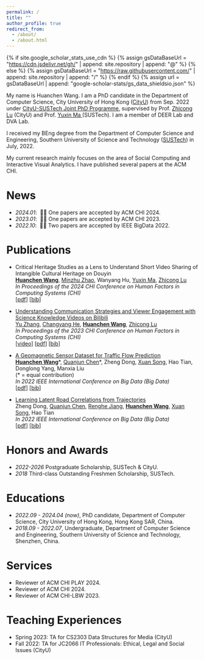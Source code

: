 ```yaml
---
permalink: /
title: ""
author_profile: true
redirect_from: 
  - /about/
  - /about.html
---
```


{% if site.google_scholar_stats_use_cdn %}
{% assign gsDataBaseUrl = "<https://cdn.jsdelivr.net/gh/>" | append: site.repository | append: "@" %}
{% else %}
{% assign gsDataBaseUrl = "<https://raw.githubusercontent.com/>" | append: site.repository | append: "/" %}
{% endif %}
{% assign url = gsDataBaseUrl | append: "google-scholar-stats/gs_data_shieldsio.json" %}

<span class='anchor' id='about-me'></span>

My name is Huanchen Wang. I am a PhD candidate in the Department of Computer Science, City University of Hong Kong (<a href="https://www.cityu.edu.hk/">CityU</a>) from Sep. 2022 under <a href="https://www.cityu.edu.hk/pia/page.aspx?p=PhD_Joint_Degree_Programmes">CityU-SUSTech Joint PhD Programme</a>, supervised by Prof. <a href="https://www.cs.cityu.edu.hk/~zhiconlu/">Zhicong Lu</a> (CityU) and Prof. <a href="https://cse.sustech.edu.cn/faculty/~mayx/"> Yuxin Ma </a>(SUSTech). I am a member of DEER Lab and DVA Lab.

I received my BEng degree from the Department of Computer Science and Engineering, Southern University of Science and Technology (<a href="https://www.sustech.edu.cn/">SUSTech</a>) in July, 2022.

My current research mainly focuses on the area of Social Computing and Interactive Visual Analytics.
I have published several papers at the ACM CHI.
<!-- <a href='https://scholar.google.com/citations?user=bThdf0MAAAAJ'><img src="https://img.shields.io/endpoint?logo=Google%20Scholar&url=https://raw.githubusercontent.com/wanghchen/wanghchen.github.io/google-scholar-stats/gs_data_shieldsio.json&labelColor=f6f6f6&color=9cf&style=flat&label=citations"></a>  -->

<span class='anchor' id='-news'></span>
# News

- *2024.01*: &nbsp;🎉🎉 One papers are accepted by ACM CHI 2024.
- *2023.01*: &nbsp;🎉🎉 One papers are accepted by ACM CHI 2023.
- *2022.10*: &nbsp;🎉🎉 Two papers are accepted by IEEE BigData 2022.

<span class='anchor' id='-publications'></span>
# Publications

<!-- <div class='paper-box'><div class='paper-box-image'><div><div class="badge">CVPR 2016</div><img src='images/500x300.png' alt="sym" width="100%"></div></div>
<div class='paper-box-text' markdown="1">

[Deep Residual Learning for Image Recognition](https://openaccess.thecvf.com/content_cvpr_2016/papers/He_Deep_Residual_Learning_CVPR_2016_paper.pdf)

**Kaiming He**, Xiangyu Zhang, Shaoqing Ren, Jian Sun

[**Project**](https://scholar.google.com/citations?view_op=view_citation&hl=zh-CN&user=DhtAFkwAAAAJ&citation_for_view=DhtAFkwAAAAJ:ALROH1vI_8AC) <strong><span class='show_paper_citations' data='DhtAFkwAAAAJ:ALROH1vI_8AC'></span></strong>
- Lorem ipsum dolor sit amet, consectetur adipiscing elit. Vivamus ornare aliquet ipsum, ac tempus justo dapibus sit amet. 
</div>
</div> -->

- Critical Heritage Studies as a Lens to Understand Short Video Sharing of Intangible Cultural Heritage on Douyin
  <br>
  [**Huanchen Wang**](wanghchen.github.io), [Minzhu Zhao](mindyzhaominzhu.github.io), Wanyang Hu, [Yuxin Ma](https://cse.sustech.edu.cn/faculty/~mayx/), [Zhicong Lu](https://www.cs.cityu.edu.hk/~zhiconlu/)
  <br>
  *In Proceedings of the 2024 CHI Conference on Human Factors in Computing Systems (CHI)*
  <br>
  [<a href="/publications/chs-ich-douyin/2024-CHI-CHSICH.pdf">pdf</a>]
  [<a href="/publications/chs-ich-douyin/2024-CHI-CHSICH.bib">bib</a>]

- [Understanding Communication Strategies and Viewer Engagement with Science Knowledge Videos on Bilibili](https://dl.acm.org/doi/abs/10.1145/3544548.3581476)
  <br>
  [Yu Zhang](https://yuiz.github.io/), [Changyang He](https://hechangyang.com/), [**Huanchen Wang**](wanghchen.github.io), [Zhicong Lu](https://www.cs.cityu.edu.hk/~zhiconlu/)
  <br>
  *In Proceedings of the 2023 CHI Conference on Human Factors in Computing Systems (CHI)*
  <br>
  [<a href="https://www.youtube.com/watch?v=-KpemLOBt1s">video</a>]
  [<a href="/publications/understanding-sci-bili/2023-CHI-BiliSci.pdf">pdf</a>]
  [<a href="/publications/understanding-sci-bili/2023-CHI-BiliSci.bib">bib</a>]

- [A Geomagnetic Sensor Dataset for Traffic Flow Prediction](https://ieeexplore.ieee.org/abstract/document/10020763)
  <br>
  [**Huanchen Wang**](wanghchen.github.io)\*, [Quanjun Chen](https://scholar.google.com/citations?user=_PKwzTwAAAAJ&hl=en)\*, Zheng Dong, [Xuan Song](https://www.sustech.edu.cn/en/faculties/songxuan.html), Hao Tian, Donglong Yang, Manxia Liu
  <br>
  (* = equal contribution)
  <br>
  *In 2022 IEEE International Conference on Big Data (Big Data)*
  <br>
  [<a  href="/publications/geomagnetic-dataset/2022-IEEEBigData-Geomagnetic.pdf">pdf</a>]
  [<a  href="/publications/geomagnetic-dataset/2022-IEEEBigData-Geomagnetic.bib">bib</a>]

- [Learning Latent Road Correlations from Trajectories](https://ieeexplore.ieee.org/abstract/document/10020759)
  <br>
  Zheng Dong, [Quanjun Chen](https://scholar.google.com/citations?user=_PKwzTwAAAAJ&hl=en), [Renghe Jiang](https://www.renhejiang.com/), [**Huanchen Wang**](wanghchen.github.io), [Xuan Song](https://www.sustech.edu.cn/en/faculties/songxuan.html), Hao Tian
  <br>
  *In 2022 IEEE International Conference on Big Data (Big Data)*
  <br>
  [<a href="/publications/latent-road-correlations/2022-IEEEBigData-Road.pdf">pdf</a>]
  [<a href="/publications/latent-road-correlations/2022-IEEEBigData-Road.bib">bib</a>]

<span class='anchor' id='-honors-and-awards'></span>
# Honors and Awards

- *2022-2026* Postgraduate Scholarship, SUSTech & CityU.
- *2018* Third-class Outstanding Freshmen Scholarship, SUSTech.

<span class='anchor' id='-educations'></span>
# Educations

- *2022.09 - 2024.04 (now)*, PhD candidate, Department of Computer Science, City University of Hong Kong, Hong Kong SAR, China.
- *2018.09 - 2022.07*, Undergraduate, Department of Computer Science and Engineering, Southern University of Science and Technology, Shenzhen, China.

<span class='anchor' id='-services'></span>
# Services

- Reviewer of ACM CHI PLAY 2024.
- Reviewer of ACM CHI 2024.
- Reviewer of ACM CHI-LBW 2023.

<span class='anchor' id='-teaching-experiences'></span>
# Teaching Experiences

- Spring 2023: TA for CS2303 Data Structures for Media (CityU)
- Fall 2022: TA for JC2066 IT Professionals: Ethical, Legal and Social Issues (CityU)

